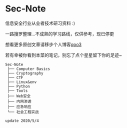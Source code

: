 # Sec-Note

信息安全行业从业者技术研习资料 :)

一路搜罗整理...不成熟的学习路线，仅供参考，现已停更

想看更多原创文章请移步个人博客[qoo3](https://www.cnblogs.com/qoo3/)

若有幸被你看到本菜的笔记，别忘了点个星星留下你的足迹~

```
Sec-Note
 ├── Computer Basics
 ├── Cryptography
 ├── CTF
 ├── Linux&env
 ├── Python
 ├── Tools
 ├── Web安全
 ├── 内网渗透
 ├── 应急响应
 └── 社会工程实战
```

`update 2020/5/4`

